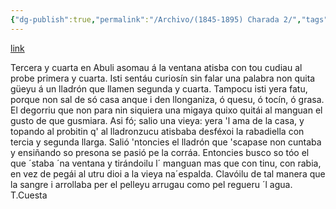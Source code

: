 ```yaml
---
{"dg-publish":true,"permalink":"/Archivo/(1845-1895) Charada 2/","tags":["#Siglo_19","central","Teodoro_Cuesta","escrito","Mieres","poema"]}
---
```


[link](https://asturies.com/cavedaynava/charada2.txt)

Tercera y cuarta en Abuli 
asomau á la ventana 
atisba con tou cudiau 
al probe primera y cuarta.
 Isti sentáu curiosín 
sin falar una palabra 
non quita güeyu á un lladrón 
que llamen segunda y cuarta.
Tampocu isti yera fatu, 
porque non sal de só casa 
anque i den llonganiza, 
ó quesu, ó tocín, ó grasa.
El degorriu que non para 
nin siquiera una migaya 
quixo quitái al  manguan 
el gusto de que gusmiara.
Asi fó; salio una vieya: 
yera 'l ama de la casa, 
y topando al probitin 
q' al lladronzucu atisbaba 
desféxoi la rabadiella 
con tercia y segunda llarga.
Salió 'ntoncies el lladrón 
que 'scapase non cuntaba
y ensiñando so presona
se pasió pe la corráa.
Entoncies busco so tóo
el que ´staba ´na ventana
y tirándoilu l´ manguan
mas que con tinu, con rabia,
en vez de pegái al utru
dioi a la vieya na´espalda.
Clavóilu de tal manera
que la sangre i arrollaba
per el pelleyu  arrugau
como pel regueru ´l agua.
                                                                                                                                                                       T.Cuesta